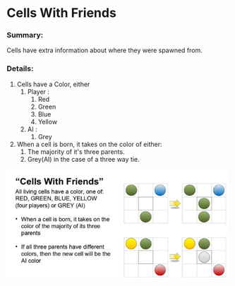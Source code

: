 # Cells With Friends

### Summary:

Cells have extra information about where they were spawned from.


### Details:

1. Cells have a Color, either
    1. Player :
        1. Red
        1. Green
        1. Blue
        1. Yellow
    1. AI :
        1. Grey 
1. When a cell is born, it takes on the color of either:
    1. The majority of it's three parents.
    1. Grey(AI) in the case of a three way tie.


![image](images/cells_with_friends.jpg)

